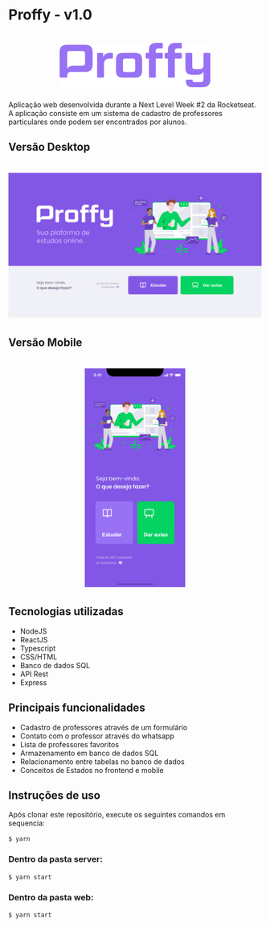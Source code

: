 # Proffy - v1.0

<h1 align="center">
  <img alt="Proffy" title="logo" src="./img/logo.svg" width="300px"/>
</h1>

Aplicação web desenvolvida durante a Next Level Week #2 da Rocketseat. A aplicação consiste em um sistema de cadastro de professores particulares onde podem ser encontrados por alunos.

## Versão Desktop

<h1 align="center">
  <img alt="Proffy" title="Proffy" src="./img/home.png" />
</h1>

## Versão Mobile

<h1 align="center">
  <img alt="Proffy" title="Proffy" src="./img/home-mobile.png" width="200px" />
</h1>

## Tecnologias utilizadas

- NodeJS
- ReactJS
- Typescript
- CSS/HTML
- Banco de dados SQL
- API Rest
- Express

## Principais funcionalidades

- Cadastro de professores através de um formulário
- Contato com o professor através do whatsapp
- Lista de professores favoritos
- Armazenamento em banco de dados SQL
- Relacionamento entre tabelas no banco de dados
- Conceitos de Estados no frontend e mobile

## Instruções de uso

Após clonar este repositório, execute os seguintes comandos em sequencia:

```
$ yarn
```
<h3><strong>Dentro da pasta server:</strong></h3>

```
$ yarn start
```
<h3><strong>Dentro da pasta web:</strong></h3>

```
$ yarn start
```